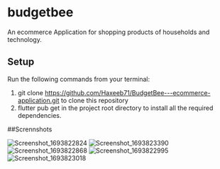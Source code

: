 # budgetbee

An ecommerce Application for shopping products of households and technology.

## Setup

Run the following commands from your terminal:
1. git clone https://github.com/Haxeeb71/BudgetBee---ecommerce-application.git to clone this repository
2. flutter pub get in the project root directory to install all the required dependencies.

##Scrennshots


![Screenshot_1693822824](https://github.com/Haxeeb71/BudgetBee---ecommerce-application/assets/135656763/f93f5043-0035-44f5-ac77-e71a663f3424)
![Screenshot_1693823390](https://github.com/Haxeeb71/BudgetBee---ecommerce-application/assets/135656763/ced82240-d6b8-4684-b84a-978e6073ab33)
![Screenshot_1693822868](https://github.com/Haxeeb71/BudgetBee---ecommerce-application/assets/135656763/0e80ae61-3bac-4679-b663-00120730e344)
![Screenshot_1693822995](https://github.com/Haxeeb71/BudgetBee---ecommerce-application/assets/135656763/ba59d26e-8374-4301-b8fd-591d05c40ac7)
![Screenshot_1693823018](https://github.com/Haxeeb71/BudgetBee---ecommerce-application/assets/135656763/427083c8-1e99-42eb-a339-ee46f1621231)

